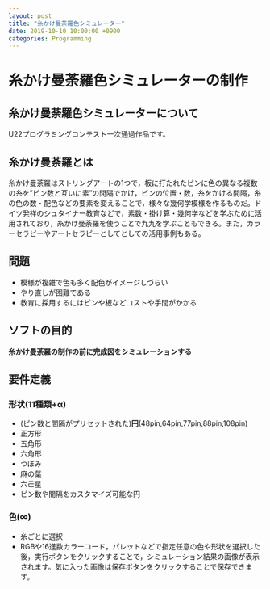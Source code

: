 ```yaml
---
layout: post
title: "糸かけ曼荼羅色シミュレーター"
date: 2019-10-10 10:00:00 +0900
categories: Programming
---
```


# 糸かけ曼荼羅色シミュレーターの制作
## 糸かけ曼荼羅色シミュレーターについて
U22プログラミングコンテスト一次通過作品です。
## 糸かけ曼荼羅とは
糸かけ曼荼羅はストリングアートの1つで，板に打たれたピンに色の異なる複数の糸を”ピン数と互いに素”の間隔でかけ，ピンの位置・数，糸をかける間隔，糸の色の数・配色などの要素を変えることで，様々な幾何学模様を作るものだ。ドイツ発祥のシュタイナー教育などで，素数・掛け算・幾何学などを学ぶために活用されており，糸かけ曼荼羅を使うことで九九を学ぶこともできる。また，カラーセラピーやアートセラピーとしてとしての活用事例もある。

## 問題
- 模様が複雑で色も多く配色がイメージしづらい
- やり直しが困難である
- 教育に採用するにはピンや板などコストや手間がかかる

## ソフトの目的
**糸かけ曼荼羅の制作の前に完成図をシミュレーションする**

## 要件定義
### 形状(11種類+α)
- (ピン数と間隔がプリセットされた)**円**(48pin,64pin,77pin,88pin,108pin)
- 正方形
- 五角形
- 六角形
- つぼみ
- 麻の葉
- 六芒星
- ピン数や間隔をカスタマイズ可能な円

### 色(∞)
- 糸ごとに選択
- RGBや16進数カラーコード，パレットなどで指定任意の色や形状を選択した後，実行ボタンをクリックすることで，シミュレーション結果の画像が表示されます。気に入った画像は保存ボタンをクリックすることで保存できます。